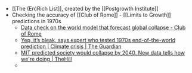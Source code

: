 - [[The (En)Rich List]], created by the [[Postgrowth Institute]]
- Checking the accuracy of [[Club of Rome]] - [[Limits to Growth]] predictions in 1970s
	- [Data check on the world model that forecast global collapse - Club of Rome](https://www.clubofrome.org/blog-post/herrington-world-model/)
	- [Yep, it’s bleak, says expert who tested 1970s end-of-the-world prediction | Climate crisis | The Guardian](https://www.theguardian.com/environment/2021/jul/25/gaya-herrington-mit-study-the-limits-to-growth)
	- [MIT predicted society would collapse by 2040. New data tells how we're doing | TheHill](https://thehill.com/changing-america/sustainability/climate-change/563497-mit-predicted-society-would-collapse-by-2040)
	-